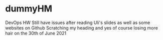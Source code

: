 # dummyHM
DevOps HW
Still have issues after reading Uli's slides as well as some websites on Github 
Scratching my heading and yes of course losing more hair on the 30th of June 2021
